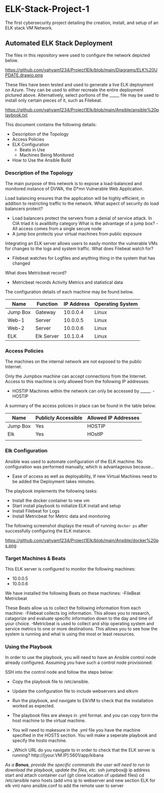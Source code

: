 # ELK-Stack-Project-1
The first cybersecurity project detailing the creation, install, and setup of an ELK stack VM Network.
## Automated ELK Stack Deployment

The files in this repository were used to configure the network depicted below.

https://github.com/yahyam1234/Project1Elk/blob/main/Diagrams/ELK%20UPDATE.drawio.png

These files have been tested and used to generate a live ELK deployment on Azure. They can be used to either recreate the entire deployment pictured above. Alternatively, select portions of the _____ file may be used to install only certain pieces of it, such as Filebeat.

 https://github.com/yahyam1234/Project1Elk/blob/main/Ansible/ansible%20playbook.txt

This document contains the following details:
- Description of the Topology
- Access Policies
- ELK Configuration
  - Beats in Use
  - Machines Being Monitored
- How to Use the Ansible Build


### Description of the Topology

The main purpose of this network is to expose a load-balanced and monitored instance of DVWA, the D*mn Vulnerable Web Application.

Load balancing ensures that the application will be highly efficient, in addition to restricting traffic to the network.
What aspect of security do load balancers protect?
- Load balancers protect the servers from a denial of service attack. In CIA triad it is availibilty category
What is the advantage of a jump box?
-All access comes from a single secure node
- A jump box protects your virtual machines from public exposure

Integrating an ELK server allows users to easily monitor the vulnerable VMs for changes to the logs and system traffic.
What does Filebeat watch for?
- Filebeat watches for Logfiles and anything thing in the system that has changed

What does Metricbeat record?
- Metricbeat records Activity Metrics and statistical data

The configuration details of each machine may be found below.


| Name     | Function | IP Address | Operating System |
|----------|----------|------------|------------------|
| Jump Box | Gateway  | 10.0.0.4   | Linux            |
| Web-1    | Server   | 10.0.0.5   | Linux            |
| Web-2    | Server   | 10.0.0.6   | Linux            |
| ELK      |Elk Server| 10.1.0.4   | Linux            |

### Access Policies

The machines on the internal network are not exposed to the public Internet. 

Only the Jumpbox machine can accept connections from the Internet. Access to this machine is only allowed from the following IP addresses:
- HOSTIP
Machines within the network can only be accessed by _____.
-HOSTIP

A summary of the access policies in place can be found in the table below.

| Name     | Publicly Accessible | Allowed IP Addresses |
|----------|---------------------|----------------------|
| Jump Box | Yes                 | HOSTIP               |
| Elk      | Yes                 | HOstIP               |
|          |                     |                      |

### Elk Configuration

Ansible was used to automate configuration of the ELK machine. No configuration was performed manually, which is advantageous because...
- Ease of access as well as deployability, If new Virtual Machines need to be added the Deployment takes minutes.

The playbook implements the following tasks:
- Install the docker container to new vm
- Start install playbook to initialize ELK install and setup
- Install Filebeat for Logs
- Install Metricbeat for Metric data and monitoring


The following screenshot displays the result of running `docker ps` after successfully configuring the ELK instance.

https://github.com/yahyam1234/Project1Elk/blob/main/Ansible/docker%20ps.png

### Target Machines & Beats
This ELK server is configured to monitor the following machines:
- 10.0.0.5
- 10.0.0.6

We have installed the following Beats on these machines:
-FileBeat
Metricbeat

These Beats allow us to collect the following information from each machine:
-Filebeat collects log information. This allows you to research, catagorize and evaluate specific information down to the day and time of your choice.
-Metricbeat is used to collect and ship operating system and service metrics to one or more destinations. This allows you to see how the system is running and what is using the most or least resources.
### Using the Playbook
In order to use the playbook, you will need to have an Ansible control node already configured. Assuming you have such a control node provisioned: 

SSH into the control node and follow the steps below:
- Copy the playbook file to /etc/ansible.
- Update the configuration file to include webservers and elkvm
- Run the playbook, and navigate to ElkVM to check that the installation worked as expected.

- The playbook files are always in .yml format. and you can copy form the host machine to the virtual machine.
- You will need to makesure in the .yml file you have the machine specified in the HOSTS section. You will make a seperate playbook and specify the hosts machine.
- _Which URL do you navigate to in order to check that the ELK server is running? http://[your.VM.IP]:5601/app/kibana

_As a **Bonus**, provide the specific commands the user will need to run to download the playbook, update the files, etc._
ssh jumpbox@ ip address
start and attach container
curl (git clone location of updated files)
cd /etc/ansible
nano hosts (add vms ip to webserver and new section ELK for elk vm)
nano ansible.conf to add the remote user to server
   
